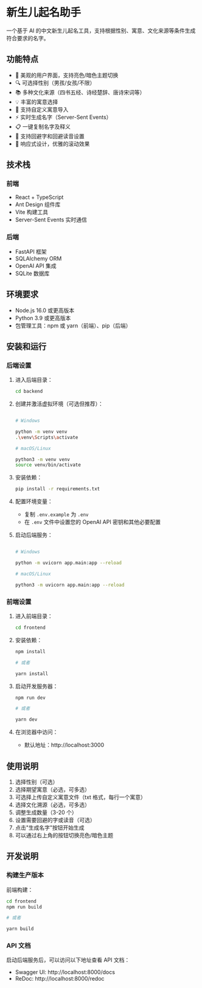 # 新生儿起名助手

一个基于 AI 的中文新生儿起名工具，支持根据性别、寓意、文化来源等条件生成符合要求的名字。

## 功能特点

- 🌈 美观的用户界面，支持亮色/暗色主题切换
- 🔍 可选择性别（男孩/女孩/不限）
- 📚 多种文化来源（四书五经、诗经楚辞、唐诗宋词等）
- 💡 丰富的寓意选择
- 🎯 支持自定义寓意导入
- ⚡️ 实时生成名字（Server-Sent Events）
- 📋 一键复制名字及释义
- 🚫 支持回避字和回避读音设置
- 🎨 响应式设计，优雅的滚动效果

## 技术栈

### 前端

- React + TypeScript
- Ant Design 组件库
- Vite 构建工具
- Server-Sent Events 实时通信

### 后端

- FastAPI 框架
- SQLAlchemy ORM
- OpenAI API 集成
- SQLite 数据库

## 环境要求

- Node.js 16.0 或更高版本
- Python 3.9 或更高版本
- 包管理工具：npm 或 yarn（前端）、pip（后端）

## 安装和运行

### 后端设置

1. 进入后端目录：

   ```bash
   cd backend
   ```

2. 创建并激活虚拟环境（可选但推荐）：

   ```bash

   # Windows

   python -m venv venv
   .\venv\Scripts\activate

   # macOS/Linux

   python3 -m venv venv
   source venv/bin/activate

   ```

3. 安装依赖：

   ```bash
   pip install -r requirements.txt
   ```

4. 配置环境变量：

   - 复制 `.env.example` 为 `.env`
   - 在 `.env` 文件中设置您的 OpenAI API 密钥和其他必要配置

5. 启动后端服务：

   ```bash

   # Windows

   python -m uvicorn app.main:app --reload

   # macOS/Linux

   python3 -m uvicorn app.main:app --reload

   ```

### 前端设置

1. 进入前端目录：

   ```bash
   cd frontend
   ```

2. 安装依赖：

   ```bash
   npm install

   # 或者

   yarn install

   ```

3. 启动开发服务器：

   ```bash
   npm run dev

   # 或者

   yarn dev

   ```

4. 在浏览器中访问：
   - 默认地址：http://localhost:3000

## 使用说明

1. 选择性别（可选）
2. 选择期望寓意（必选，可多选）
3. 可选择上传自定义寓意文件（txt 格式，每行一个寓意）
4. 选择文化溯源（必选，可多选）
5. 调整生成数量（3-20 个）
6. 设置需要回避的字或读音（可选）
7. 点击"生成名字"按钮开始生成
8. 可以通过右上角的按钮切换亮色/暗色主题

## 开发说明

### 构建生产版本

前端构建：

```bash
cd frontend
npm run build

# 或者

yarn build
```

### API 文档

启动后端服务后，可以访问以下地址查看 API 文档：

- Swagger UI: http://localhost:8000/docs
- ReDoc: http://localhost:8000/redoc
